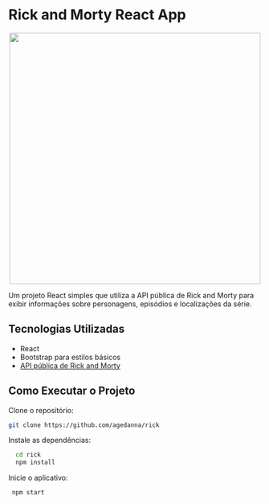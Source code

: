 # Rick and Morty React App

<div align="center">
<img src="https://media2.giphy.com/media/IgpAALi5hEv1IFmCrZ/giphy.gif" width=500px aline-itens=center>
</div>

Um projeto React simples que utiliza a API pública de Rick and Morty para exibir informações sobre personagens, episódios e localizações da série.

## Tecnologias Utilizadas

- React
- Bootstrap para estilos básicos
- [API pública de Rick and Morty](https://rickandmortyapi.com/)

## Como Executar o Projeto

Clone o repositório:

   ```bash
   git clone https://github.com/agedanna/rick
   ```
Instale as dependências:
 ```bash
   cd rick
   npm install
```
Inicie o aplicativo:
 ```bash
  npm start
```

   


